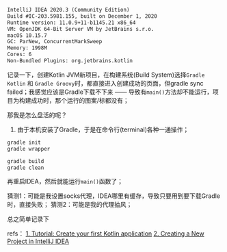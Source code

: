 ```txt
IntelliJ IDEA 2020.3 (Community Edition)
Build #IC-203.5981.155, built on December 1, 2020
Runtime version: 11.0.9+11-b1145.21 x86_64
VM: OpenJDK 64-Bit Server VM by JetBrains s.r.o.
macOS 10.15.7
GC: ParNew, ConcurrentMarkSweep
Memory: 1998M
Cores: 6
Non-Bundled Plugins: org.jetbrains.kotlin
```

记录一下，创建Kotlin JVM新项目，在构建系统(Build System)选择`Gradle Kotlin` 和 `Gradle Groovy`时，都直接进入创建成功的页面，但gradle sync failed；我感觉应该是Gradle下载不下来 —— 导致有`main()`方法却不能运行，项目为构建成功时，那个运行的图案/标都没有；

那我是怎么盘活的呢？
1. 由于本机安装了Gradle，于是在命令行(terminal)各种一通操作；

```bash
gradle init
gradle wrapper

gradle build
gradle clean
```

再重启IDEA，然后就能运行`main()`函数了；

猜测1：可能是我设置socks代理，IDEA哪里有缓存，导致只要用到要下载Gradle时，直接失败；
猜测2：可能是我的代理抽风；

总之简单记录下

refs：
[1. Tutorial: Create your first Kotlin application](https://www.jetbrains.com/help/idea/create-your-first-kotlin-app.html)
[2. Creating a New Project in IntelliJ IDEA](https://blog.jetbrains.com/idea/2021/01/creating-a-new-project-in-intellij-idea/)
